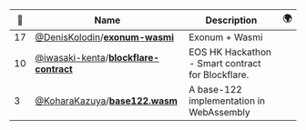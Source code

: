 |:star2: | Name | Description | 🌍|
|---|---|---|---|
|17|[@DenisKolodin](https://github.com/DenisKolodin)/[**exonum-wasmi**](https://github.com/DenisKolodin/exonum-wasmi)|Exonum + Wasmi||
|10|[@iwasaki-kenta](https://github.com/iwasaki-kenta)/[**blockflare-contract**](https://github.com/iwasaki-kenta/blockflare-contract)|EOS HK Hackathon - Smart contract for Blockflare.||
|3|[@KoharaKazuya](https://github.com/KoharaKazuya)/[**base122.wasm**](https://github.com/KoharaKazuya/base122.wasm)|A base-122 implementation in WebAssembly||

